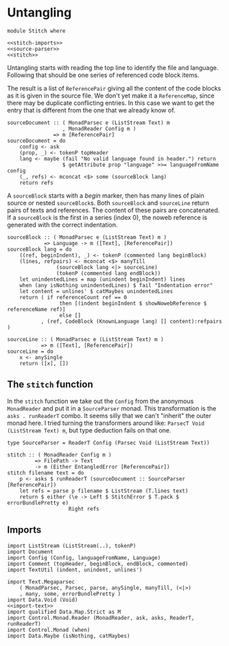# Untangling

```{.haskell file=src/Stitch.hs}
module Stitch where

<<stitch-imports>>
<<source-parser>>
<<stitch>>
```

Untangling starts with reading the top line to identify the file and language. Following that should be one series of referenced code block items.

The result is a list of `ReferencePair` giving all the content of the code blocks as it is given in the source file. We don't yet make it a `ReferenceMap`, since there may be duplicate conflicting entries. In this case we want to get the entry that is different from the one that we already know of.

``` {.haskell #source-parser}
sourceDocument :: ( MonadParsec e (ListStream Text) m
                  , MonadReader Config m )
               => m [ReferencePair]
sourceDocument = do
    config <- ask
    (prop, _) <- tokenP topHeader
    lang <- maybe (fail "No valid language found in header.") return
                  $ getAttribute prop "language" >>= languageFromName config
    (_, refs) <- mconcat <$> some (sourceBlock lang)
    return refs
```

A `sourceBlock` starts with a *begin* marker, then has many lines of plain source or nested `sourceBlock`s. Both `sourceBlock` and `sourceLine` return pairs of texts and references. The content of these pairs are concatenated. If a `sourceBlock` is the first in a series (index 0), the noweb reference is generated with the correct indentation.

``` {.haskell #source-parser}
sourceBlock :: ( MonadParsec e (ListStream Text) m )
            => Language -> m ([Text], [ReferencePair])
sourceBlock lang = do
    ((ref, beginIndent), _) <- tokenP (commented lang beginBlock)
    (lines, refpairs) <- mconcat <$> manyTill 
                (sourceBlock lang <|> sourceLine)
                (tokenP (commented lang endBlock))
    let unindentedLines = map (unindent beginIndent) lines
    when (any isNothing unindentedLines) $ fail "Indentation error"
    let content = unlines' $ catMaybes unindentedLines
    return ( if referenceCount ref == 0
                 then [(indent beginIndent $ showNowebReference $ referenceName ref)]
                 else []
           , (ref, CodeBlock (KnownLanguage lang) [] content):refpairs )

sourceLine :: ( MonadParsec e (ListStream Text) m )
           => m ([Text], [ReferencePair])
sourceLine = do
    x <- anySingle
    return ([x], [])
```

## The `stitch` function

In the `stitch` function we take out the `Config` from the anonymous `MonadReader` and put it in a `SourceParser` monad. This transformation is the `asks . runReaderT` combo. It seems silly that we can't "inherit" the outer monad here. I tried turning the transformers around like: `ParsecT Void (ListStream Text) m`, but type deduction fails on that one.

``` {.haskell #stitch}
type SourceParser = ReaderT Config (Parsec Void (ListStream Text))

stitch :: ( MonadReader Config m )
         => FilePath -> Text
         -> m (Either EntangledError [ReferencePair])
stitch filename text = do
    p <- asks $ runReaderT (sourceDocument :: SourceParser [ReferencePair])
    let refs = parse p filename $ ListStream (T.lines text)
    return $ either (\e -> Left $ StitchError $ T.pack $ errorBundlePretty e)
                    Right refs
```

## Imports

``` {.haskell #stitch-imports}
import ListStream (ListStream(..), tokenP)
import Document
import Config (Config, languageFromName, Language)
import Comment (topHeader, beginBlock, endBlock, commented)
import TextUtil (indent, unindent, unlines')

import Text.Megaparsec
    ( MonadParsec, Parsec, parse, anySingle, manyTill, (<|>)
    , many, some, errorBundlePretty )
import Data.Void (Void)
<<import-text>>
import qualified Data.Map.Strict as M
import Control.Monad.Reader (MonadReader, ask, asks, ReaderT, runReaderT)
import Control.Monad (when)
import Data.Maybe (isNothing, catMaybes)
```

